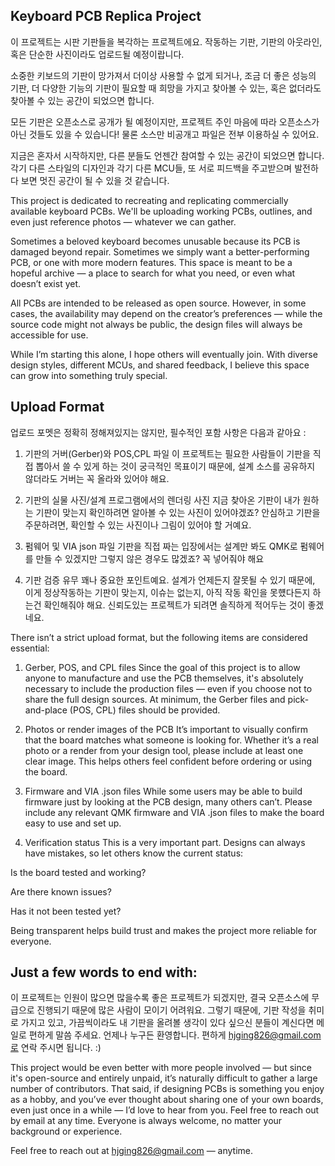 ## Keyboard PCB Replica Project
이 프로젝트는 시판 기판들을 복각하는 프로젝트에요.
작동하는 기판, 기판의 아웃라인, 혹은 단순한 사진이라도 업로드될 예정이랍니다.

소중한 키보드의 기판이 망가져서 더이상 사용할 수 없게 되거나,
조금 더 좋은 성능의 기판, 더 다양한 기능의 기판이 필요할 때
희망을 가지고 찾아볼 수 있는, 혹은 없더라도 찾아볼 수 있는 공간이 되었으면 합니다.

모든 기판은 오픈소스로 공개가 될 예정이지만, 프로젝트 주인 마음에 따라 오픈소스가 아닌 것들도 있을 수 있습니다!
물론 소스만 비공개고 파일은 전부 이용하실 수 있어요.

지금은 혼자서 시작하지만, 다른 분들도 언젠간 참여할 수 있는 공간이 되었으면 합니다.
각기 다른 스타일의 디자인과 각기 다른 MCU들, 또 서로 피드백을 주고받으며 발전하다 보면
멋진 공간이 될 수 있을 것 같습니다.

This project is dedicated to recreating and replicating commercially available keyboard PCBs.
We'll be uploading working PCBs, outlines, and even just reference photos — whatever we can gather.

Sometimes a beloved keyboard becomes unusable because its PCB is damaged beyond repair.
Sometimes we simply want a better-performing PCB, or one with more modern features.
This space is meant to be a hopeful archive — a place to search for what you need, or even what doesn’t exist yet.

All PCBs are intended to be released as open source.
However, in some cases, the availability may depend on the creator’s preferences — while the source code might not always be public, the design files will always be accessible for use.

While I’m starting this alone, I hope others will eventually join.
With diverse design styles, different MCUs, and shared feedback, I believe this space can grow into something truly special.

## Upload Format
업로드 포멧은 정확히 정해져있지는 않지만, 필수적인 포함 사항은 다음과 같아요 :

1. 기판의 거버(Gerber)와 POS,CPL 파일
이 프로젝트는 필요한 사람들이 기판을 직접 뽑아서 쓸 수 있게 하는 것이 궁극적인 목표이기 때문에, 설계 소스를 공유하지 않더라도 거버는 꼭 올라와 있어야 해요.

2. 기판의 실물 사진/설계 프로그램에서의 렌더링 사진
지금 찾아온 기판이 내가 원하는 기판이 맞는지 확인하려면 알아볼 수 있는 사진이 있어야겠죠? 안심하고 기판을 주문하려면, 확인할 수 있는 사진이나 그림이 있어야 할 거예요.

3. 펌웨어 및 VIA json 파일
기판을 직접 짜는 입장에서는 설계만 봐도 QMK로 펌웨어를 만들 수 있겠지만 그렇지 않은 경우도 많겠죠? 꼭 넣어줘야 해요

4. 기판 검증 유무
꽤나 중요한 포인트예요. 설계가 언제든지 잘못될 수 있기 때문에, 이게 정상작동하는 기판이 맞는지, 이슈는 없는지, 아직 작동 확인을 못헀다든지 하는건 확인해줘야 해요.
신뢰도있는 프로젝트가 되려면 솔직하게 적어두는 것이 좋겠네요.

There isn’t a strict upload format, but the following items are considered essential:

1. Gerber, POS, and CPL files
Since the goal of this project is to allow anyone to manufacture and use the PCB themselves, it's absolutely necessary to include the production files — even if you choose not to share the full design sources.
At minimum, the Gerber files and pick-and-place (POS, CPL) files should be provided.

2. Photos or render images of the PCB
It’s important to visually confirm that the board matches what someone is looking for.
Whether it’s a real photo or a render from your design tool, please include at least one clear image.
This helps others feel confident before ordering or using the board.

3. Firmware and VIA .json files
While some users may be able to build firmware just by looking at the PCB design, many others can’t.
Please include any relevant QMK firmware and VIA .json files to make the board easy to use and set up.

4. Verification status
This is a very important part.
Designs can always have mistakes, so let others know the current status:

Is the board tested and working?

Are there known issues?

Has it not been tested yet?

Being transparent helps build trust and makes the project more reliable for everyone.

## Just a few words to end with:
이 프로젝트는 인원이 많으면 많을수록 좋은 프로젝트가 되겠지만, 결국 오픈소스에 무급으로 진행되기 때문에 많은 사람이 모이기 어려워요.
그렇기 때문에, 기판 작성을 취미로 가지고 있고, 가끔씩이라도 내 기판을 올려볼 생각이 있다 싶으신 분들이 계신다면 메일로 편하게 말씀 주세요.
언제나 누구든 환영합니다.
편하게 hjging826@gmail.com로 연락 주시면 됩니다. :)

This project would be even better with more people involved — but since it's open-source and entirely unpaid, it’s naturally difficult to gather a large number of contributors.
That said, if designing PCBs is something you enjoy as a hobby, and you’ve ever thought about sharing one of your own boards, even just once in a while — I’d love to hear from you.
Feel free to reach out by email at any time.
Everyone is always welcome, no matter your background or experience.

Feel free to reach out at hjging826@gmail.com — anytime.
<!--

**Here are some ideas to get you started:**

🙋‍♀️ A short introduction - what is your organization all about?
🌈 Contribution guidelines - how can the community get involved?
👩‍💻 Useful resources - where can the community find your docs? Is there anything else the community should know?
🍿 Fun facts - what does your team eat for breakfast?
🧙 Remember, you can do mighty things with the power of [Markdown](https://docs.github.com/github/writing-on-github/getting-started-with-writing-and-formatting-on-github/basic-writing-and-formatting-syntax)
-->
